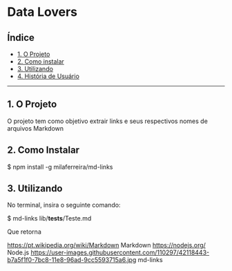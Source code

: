 # Data Lovers

## Índice

* [1. O Projeto](#1-O-Projeto)
* [2. Como instalar](#2-Como-Instalar)
* [3. Utilizando](#3-Utilizando)
* [4. História de Usuário](#4-História-de-Usuário)

***

## 1. O Projeto

O projeto tem como objetivo extrair links e seus respectivos nomes de arquivos Markdown



## 2. Como Instalar

$ npm install -g milaferreira/md-links

## 3. Utilizando
No terminal, insira o seguinte comando:

$ md-links lib/__tests__/Teste.md

Que retorna 

https://pt.wikipedia.org/wiki/Markdown Markdown
https://nodejs.org/ Node.js
https://user-images.githubusercontent.com/110297/42118443-b7a5f1f0-7bc8-11e8-96ad-9cc5593715a6.jpg md-links
